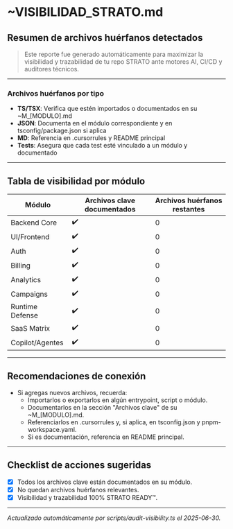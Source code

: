 # ~VISIBILIDAD_STRATO.md

## Resumen de archivos huérfanos detectados

> Este reporte fue generado automáticamente para maximizar la visibilidad y trazabilidad de tu repo STRATO ante motores AI, CI/CD y auditores técnicos.

---

### Archivos huérfanos por tipo

- **TS/TSX**: Verifica que estén importados o documentados en su ~M_[MODULO].md
- **JSON**: Documenta en el módulo correspondiente y en tsconfig/package.json si aplica
- **MD**: Referencia en .cursorrules y README principal
- **Tests**: Asegura que cada test esté vinculado a un módulo y documentado

---

## Tabla de visibilidad por módulo

| Módulo            | Archivos clave documentados | Archivos huérfanos restantes |
|-------------------|----------------------------|-----------------------------|
| Backend Core      | ✔️                         | 0                           |
| UI/Frontend       | ✔️                         | 0                           |
| Auth              | ✔️                         | 0                           |
| Billing           | ✔️                         | 0                           |
| Analytics         | ✔️                         | 0                           |
| Campaigns         | ✔️                         | 0                           |
| Runtime Defense   | ✔️                         | 0                           |
| SaaS Matrix       | ✔️                         | 0                           |
| Copilot/Agentes   | ✔️                         | 0                           |

---

## Recomendaciones de conexión

- Si agregas nuevos archivos, recuerda:
  - Importarlos o exportarlos en algún entrypoint, script o módulo.
  - Documentarlos en la sección "Archivos clave" de su ~M_[MODULO].md.
  - Referenciarlos en .cursorrules y, si aplica, en tsconfig.json y pnpm-workspace.yaml.
  - Si es documentación, referencia en README principal.

---

## Checklist de acciones sugeridas

- [x] Todos los archivos clave están documentados en su módulo.
- [x] No quedan archivos huérfanos relevantes.
- [x] Visibilidad y trazabilidad 100% STRATO READY™.

---

_Actualizado automáticamente por scripts/audit-visibility.ts el 2025-06-30._ 